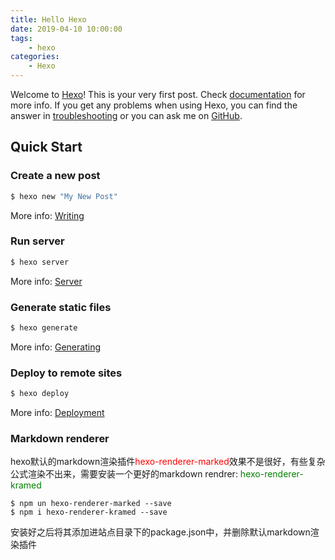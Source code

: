 ```yaml
---
title: Hello Hexo
date: 2019-04-10 10:00:00
tags:
	- hexo
categories:
	- Hexo
---
```

Welcome to [Hexo](https://hexo.io/)! This is your very first post. Check [documentation](https://hexo.io/docs/) for more info. If you get any problems when using Hexo, you can find the answer in [troubleshooting](https://hexo.io/docs/troubleshooting.html) or you can ask me on [GitHub](https://github.com/hexojs/hexo/issues).

## Quick Start

### Create a new post

``` bash
$ hexo new "My New Post"
```

More info: [Writing](https://hexo.io/docs/writing.html)

### Run server

``` bash
$ hexo server
```

More info: [Server](https://hexo.io/docs/server.html)

### Generate static files

``` bash
$ hexo generate
```

More info: [Generating](https://hexo.io/docs/generating.html)

### Deploy to remote sites

``` bash
$ hexo deploy
```

More info: [Deployment](https://hexo.io/docs/deployment.html)

### Markdown renderer

hexo默认的markdown渲染插件<font color='red'>hexo-renderer-marked</font>效果不是很好，有些复杂公式渲染不出来，需要安装一个更好的markdown rendrer: <font color='green'>hexo-renderer-kramed</font>

``` shell
$ npm un hexo-renderer-marked --save
$ npm i hexo-renderer-kramed --save
```

安装好之后将其添加进站点目录下的package.json中，并删除默认markdown渲染插件



